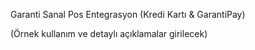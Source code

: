Garanti Sanal Pos Entegrasyon (Kredi Kartı & GarantiPay)

(Örnek kullanım ve detaylı açıklamalar girilecek)
